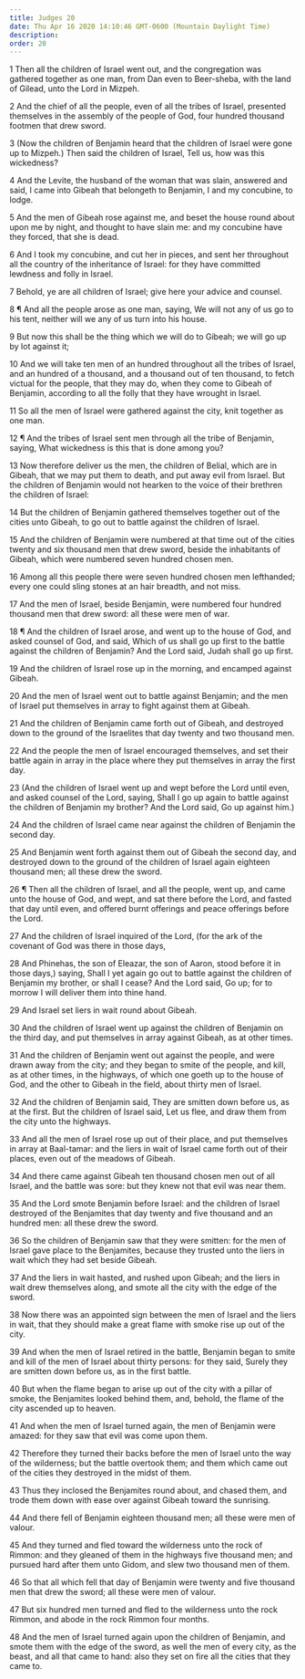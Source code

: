 ```yaml
---
title: Judges 20
date: Thu Apr 16 2020 14:10:46 GMT-0600 (Mountain Daylight Time)
description: 
order: 20
---
```


<p>
  1 Then all the children of Israel went out, and the congregation was gathered
  together as one man, from Dan even to Beer-sheba, with the land of Gilead,
  unto the Lord in Mizpeh.
</p>
<p>
  2 And the chief of all the people, even of all the tribes of Israel, presented
  themselves in the assembly of the people of God, four hundred thousand footmen
  that drew sword.
</p>
<p>
  3 (Now the children of Benjamin heard that the children of Israel were gone up
  to Mizpeh.) Then said the children of Israel, Tell us, how was this
  wickedness?
</p>
<p>
  4 And the Levite, the husband of the woman that was slain, answered and said,
  I came into Gibeah that belongeth to Benjamin, I and my concubine, to lodge.
</p>
<p>
  5 And the men of Gibeah rose against me, and beset the house round about upon
  me by night, and thought to have slain me: and my concubine have they forced,
  that she is dead.
</p>
<p>
  6 And I took my concubine, and cut her in pieces, and sent her throughout all
  the country of the inheritance of Israel: for they have committed lewdness and
  folly in Israel.
</p>
<p>
  7 Behold, ye are all children of Israel; give here your advice and counsel.
</p>
<p>
  8 &#xB6; And all the people arose as one man, saying, We will not any of us go
  to his tent, neither will we any of us turn into his house.
</p>
<p>
  9 But now this shall be the thing which we will do to Gibeah; we will go up by
  lot against it;
</p>
<p>
  10 And we will take ten men of an hundred throughout all the tribes of Israel,
  and an hundred of a thousand, and a thousand out of ten thousand, to fetch
  victual for the people, that they may do, when they come to Gibeah of
  Benjamin, according to all the folly that they have wrought in Israel.
</p>
<p>
  11 So all the men of Israel were gathered against the city, knit together as
  one man.
</p>
<p>
  12 &#xB6; And the tribes of Israel sent men through all the tribe of Benjamin,
  saying, What wickedness is this that is done among you?
</p>
<p>
  13 Now therefore deliver us the men, the children of Belial, which are in
  Gibeah, that we may put them to death, and put away evil from Israel. But the
  children of Benjamin would not hearken to the voice of their brethren the
  children of Israel:
</p>
<p>
  14 But the children of Benjamin gathered themselves together out of the cities
  unto Gibeah, to go out to battle against the children of Israel.
</p>
<p>
  15 And the children of Benjamin were numbered at that time out of the cities
  twenty and six thousand men that drew sword, beside the inhabitants of Gibeah,
  which were numbered seven hundred chosen men.
</p>
<p>
  16 Among all this people there were seven hundred chosen men lefthanded; every
  one could sling stones at an hair breadth, and not miss.
</p>
<p>
  17 And the men of Israel, beside Benjamin, were numbered four hundred thousand
  men that drew sword: all these were men of war.
</p>
<p>
  18 &#xB6; And the children of Israel arose, and went up to the house of God,
  and asked counsel of God, and said, Which of us shall go up first to the
  battle against the children of Benjamin? And the Lord said, Judah shall go up
  first.
</p>
<p>
  19 And the children of Israel rose up in the morning, and encamped against
  Gibeah.
</p>
<p>
  20 And the men of Israel went out to battle against Benjamin; and the men of
  Israel put themselves in array to fight against them at Gibeah.
</p>
<p>
  21 And the children of Benjamin came forth out of Gibeah, and destroyed down
  to the ground of the Israelites that day twenty and two thousand men.
</p>
<p>
  22 And the people the men of Israel encouraged themselves, and set their
  battle again in array in the place where they put themselves in array the
  first day.
</p>
<p>
  23 (And the children of Israel went up and wept before the Lord until even,
  and asked counsel of the Lord, saying, Shall I go up again to battle against
  the children of Benjamin my brother? And the Lord said, Go up against him.)
</p>
<p>
  24 And the children of Israel came near against the children of Benjamin the
  second day.
</p>
<p>
  25 And Benjamin went forth against them out of Gibeah the second day, and
  destroyed down to the ground of the children of Israel again eighteen thousand
  men; all these drew the sword.
</p>
<p>
  26 &#xB6; Then all the children of Israel, and all the people, went up, and
  came unto the house of God, and wept, and sat there before the Lord, and
  fasted that day until even, and offered burnt offerings and peace offerings
  before the Lord.
</p>
<p>
  27 And the children of Israel inquired of the Lord, (for the ark of the
  covenant of God was there in those days,
</p>
<p>
  28 And Phinehas, the son of Eleazar, the son of Aaron, stood before it in
  those days,) saying, Shall I yet again go out to battle against the children
  of Benjamin my brother, or shall I cease? And the Lord said, Go up; for to
  morrow I will deliver them into thine hand.
</p>
<p>29 And Israel set liers in wait round about Gibeah.</p>
<p>
  30 And the children of Israel went up against the children of Benjamin on the
  third day, and put themselves in array against Gibeah, as at other times.
</p>
<p>
  31 And the children of Benjamin went out against the people, and were drawn
  away from the city; and they began to smite of the people, and kill, as at
  other times, in the highways, of which one goeth up to the house of God, and
  the other to Gibeah in the field, about thirty men of Israel.
</p>
<p>
  32 And the children of Benjamin said, They are smitten down before us, as at
  the first. But the children of Israel said, Let us flee, and draw them from
  the city unto the highways.
</p>
<p>
  33 And all the men of Israel rose up out of their place, and put themselves in
  array at Baal-tamar: and the liers in wait of Israel came forth out of their
  places, even out of the meadows of Gibeah.
</p>
<p>
  34 And there came against Gibeah ten thousand chosen men out of all Israel,
  and the battle was sore: but they knew not that evil was near them.
</p>
<p>
  35 And the Lord smote Benjamin before Israel: and the children of Israel
  destroyed of the Benjamites that day twenty and five thousand and an hundred
  men: all these drew the sword.
</p>
<p>
  36 So the children of Benjamin saw that they were smitten: for the men of
  Israel gave place to the Benjamites, because they trusted unto the liers in
  wait which they had set beside Gibeah.
</p>
<p>
  37 And the liers in wait hasted, and rushed upon Gibeah; and the liers in wait
  drew themselves along, and smote all the city with the edge of the sword.
</p>
<p>
  38 Now there was an appointed sign between the men of Israel and the liers in
  wait, that they should make a great flame with smoke rise up out of the city.
</p>
<p>
  39 And when the men of Israel retired in the battle, Benjamin began to smite
  and kill of the men of Israel about thirty persons: for they said, Surely they
  are smitten down before us, as in the first battle.
</p>
<p>
  40 But when the flame began to arise up out of the city with a pillar of
  smoke, the Benjamites looked behind them, and, behold, the flame of the city
  ascended up to heaven.
</p>
<p>
  41 And when the men of Israel turned again, the men of Benjamin were amazed:
  for they saw that evil was come upon them.
</p>
<p>
  42 Therefore they turned their backs before the men of Israel unto the way of
  the wilderness; but the battle overtook them; and them which came out of the
  cities they destroyed in the midst of them.
</p>
<p>
  43 Thus they inclosed the Benjamites round about, and chased them, and trode
  them down with ease over against Gibeah toward the sunrising.
</p>
<p>
  44 And there fell of Benjamin eighteen thousand men; all these were men of
  valour.
</p>
<p>
  45 And they turned and fled toward the wilderness unto the rock of Rimmon: and
  they gleaned of them in the highways five thousand men; and pursued hard after
  them unto Gidom, and slew two thousand men of them.
</p>
<p>
  46 So that all which fell that day of Benjamin were twenty and five thousand
  men that drew the sword; all these were men of valour.
</p>
<p>
  47 But six hundred men turned and fled to the wilderness unto the rock Rimmon,
  and abode in the rock Rimmon four months.
</p>
<p>
  48 And the men of Israel turned again upon the children of Benjamin, and smote
  them with the edge of the sword, as well the men of every city, as the beast,
  and all that came to hand: also they set on fire all the cities that they came
  to.
</p>
